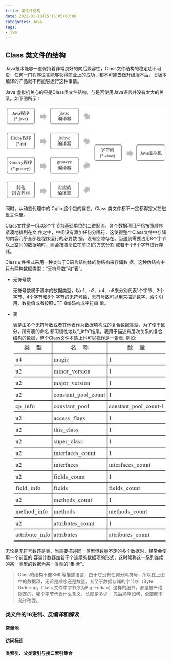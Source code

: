 ```yaml
---
title: 类文件结构
date: 2022-01-18T15:15:05+08:00
categories: Java
tags:
- jvm
---
```


## Class 类文件的结构

Java技术能够一直保持着非常良好的向后兼容性，Class文件结构的稳定功不可没，任何一门程序语言能够获得商业上的成功，都不可能去做升级版本后，旧版本编译的产品就不再能够运行这种事情。

Java 虚拟机关心的只是Class类文件结构，与是否使用Java语言并没有太大的关系。如下图所示：

![Java虚拟机提供的语言无关性 ](https://raw.githubusercontent.com/littlefxc/littlefxc.github.io/images/images/Java%E8%99%9A%E6%8B%9F%E6%9C%BA%E6%8F%90%E4%BE%9B%E7%9A%84%E8%AF%AD%E8%A8%80%E6%97%A0%E5%85%B3%E6%80%A7.png)

同时，从动态代理中的 Cglib 这个包的存在，Class 类文件都不一定都得定义在磁盘文件里。

Class文件是一组以8个字节为基础单位的二进制流，各个数据项目严格按照顺序紧凑地排列在文 件之中，中间没有添加任何分隔符，这使得整个Class文件中存储的内容几乎全部是程序运行的必要数 据，没有空隙存在。当遇到需要占用8个字节以上空间的数据项时，则会按照高位在前[2]的方式分割 成若干个8个字节进行存储。

Class文件格式采用一种类似于C语言结构体的伪结构来存储数 据，这种伪结构中只有两种数据类型：“无符号数”和“表”。

- 无符号数
  
  无符号数属于基本的数据类型，以u1、u2、u4、u8来分别代表1个字节、2个字节、4个字节和8个 字节的无符号数，无符号数可以用来描述数字、索引引用、数量值或者按照UTF-8编码构成字符串 值。
  
- 表

  表是由多个无符号数或者其他表作为数据项构成的复合数据类型，为了便于区分，所有表的命名 都习惯性地以“_info”结尾。表用于描述有层次关系的复合结构的数据，整个Class文件本质上也可以视作是一张表.
例如:
 ![class文件格式](https://raw.githubusercontent.com/littlefxc/littlefxc.github.io/images/images/class文件格式.png)

无论是无符号数还是表，当需要描述同一类型但数量不定的多个数据时，经常会使用一个前置的 容量计数器加若干个连续的数据项的形式，这时候称这一系列连续的某一类型的数据为某一类型的“集 合”。

> Class的结构不像XML等描述语言，由于它没有任何分隔符号，所以在上图中的数据项，无论是顺序还是数量，甚至于数据存储的字节序（Byte Ordering，Class 文件中字节序为Big-Endian）这样的细节，都是被严格限定的，哪个字节代表什么含义，长度是多少， 先后顺序如何，全部都不允许改变。

### 类文件的16进制、反编译和解读

#### 常量池

#### 访问标识

#### 类索引、父类索引与接口索引集合